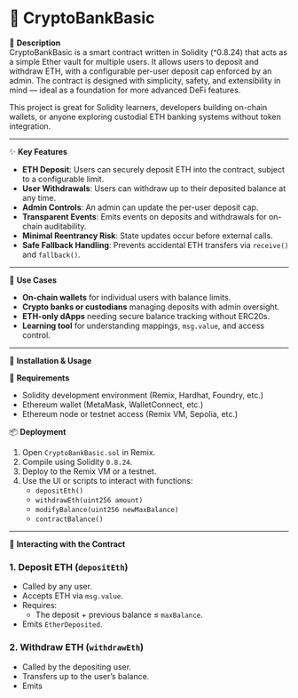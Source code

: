 # 🏦 CryptoBankBasic

📖 **Description**  
CryptoBankBasic is a smart contract written in Solidity (^0.8.24) that acts as a simple Ether vault for multiple users. It allows users to deposit and withdraw ETH, with a configurable per-user deposit cap enforced by an admin. The contract is designed with simplicity, safety, and extensibility in mind — ideal as a foundation for more advanced DeFi features.

This project is great for Solidity learners, developers building on-chain wallets, or anyone exploring custodial ETH banking systems without token integration.

---

✨ **Key Features**

- **ETH Deposit**: Users can securely deposit ETH into the contract, subject to a configurable limit.
- **User Withdrawals**: Users can withdraw up to their deposited balance at any time.
- **Admin Controls**: An admin can update the per-user deposit cap.
- **Transparent Events**: Emits events on deposits and withdrawals for on-chain auditability.
- **Minimal Reentrancy Risk**: State updates occur before external calls.
- **Safe Fallback Handling**: Prevents accidental ETH transfers via `receive()` and `fallback()`.

---

💼 **Use Cases**

- **On-chain wallets** for individual users with balance limits.
- **Crypto banks or custodians** managing deposits with admin oversight.
- **ETH-only dApps** needing secure balance tracking without ERC20s.
- **Learning tool** for understanding mappings, `msg.value`, and access control.

---

🚀 **Installation & Usage**

🧱 **Requirements**

- Solidity development environment (Remix, Hardhat, Foundry, etc.)
- Ethereum wallet (MetaMask, WalletConnect, etc.)
- Ethereum node or testnet access (Remix VM, Sepolia, etc.)

📦 **Deployment**

1. Open `CryptoBankBasic.sol` in Remix.
2. Compile using Solidity `0.8.24`.
3. Deploy to the Remix VM or a testnet.
4. Use the UI or scripts to interact with functions:
   - `depositEth()`
   - `withdrawEth(uint256 amount)`
   - `modifyBalance(uint256 newMaxBalance)`
   - `contractBalance()`

---

💬 **Interacting with the Contract**

### 1. Deposit ETH (`depositEth`)
- Called by any user.
- Accepts ETH via `msg.value`.
- Requires:
  - The deposit + previous balance ≤ `maxBalance`.
- Emits `EtherDeposited`.

### 2. Withdraw ETH (`withdrawEth`)
- Called by the depositing user.
- Transfers up to the user’s balance.
- Emits
